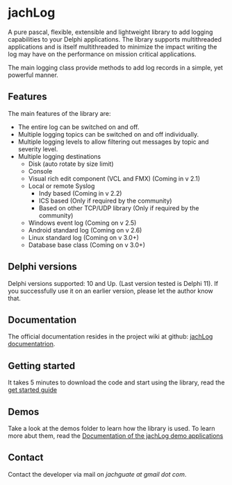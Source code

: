 # jachLog

A pure pascal, flexible, extensible and lightweight library to add logging capabilities to your Delphi applications. The library supports multithreaded applications and is itself multithreaded to minimize the impact writing the log may have on the performance on mission critical applications.

The main logging class provide methods to add log records in a simple, yet powerful manner.

## Features

The main features of the library are:

* The entire log can be switched on and off.
* Multiple logging topics can be switched on and off individually.
* Multiple logging levels to allow filtering out messages by topic and severity level.
* Multiple logging destinations
	- Disk (auto rotate by size limit)
	- Console
	- Visual rich edit component (VCL and FMX) (Coming in v 2.1)
	- Local or remote Syslog 
		+ Indy based (Coming in v 2.2)
		+ ICS based (Only if required by the community)
		+ Based on other TCP/UDP library (Only if required by the community)
	- Windows event log (Coming on v 2.5)
	- Android standard log (Coming on v 2.6)
	- Linux standard log (Coming on v 3.0+)
	- Database base class (Coming on v 3.0+)

## Delphi versions

Delphi versions supported: 10 and Up. (Last version tested is Delphi 11). If you successfully use it on an earlier version, please let the author know that.

## Documentation

The official documentation resides in the project wiki at github: [jachLog documentatrion](https://github.com/jachguate/jachLogMgr/wiki).

## Getting started

It takes 5 minutes to download the code and start using the library, read the [get started guide](https://github.com/jachguate/jachLogMgr/wiki/GetStartedWithJachLog)

## Demos

Take a look at the demos folder to learn how the library is used. To learn more abut them, read the [Documentation of the jachLog demo applications](https://github.com/jachguate/jachLogMgr/wiki/Demos)

## Contact

Contact the developer via mail on *jachguate at gmail dot com*.
